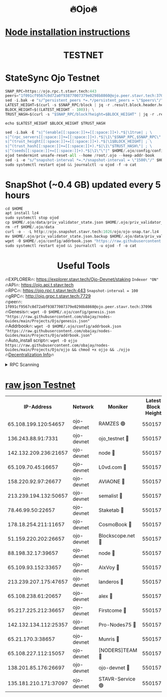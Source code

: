 <h1 align="center"> 🔥Ojo🔥</h1>

[Node installation instructions](https://github.com/obajay/nodes-Guides/tree/main/Projects/Ojo)
=

<h1 align="center"> TESTNET</h1>

# StateSync Ojo Testnet
```python
SNAP_RPC=https://ojo.rpc.t.stavr.tech:443
peers="1f091cf9567c0d72a0f93877007379e0298b8860@ojo.peer.stavr.tech:37096"
sed -i.bak -e "s/^persistent_peers *=.*/persistent_peers = \"$peers\"/" $HOME/.ojo/config/config.toml
LATEST_HEIGHT=$(curl -s $SNAP_RPC/block | jq -r .result.block.header.height); \
BLOCK_HEIGHT=$((LATEST_HEIGHT - 100)); \
TRUST_HASH=$(curl -s "$SNAP_RPC/block?height=$BLOCK_HEIGHT" | jq -r .result.block_id.hash)

echo $LATEST_HEIGHT $BLOCK_HEIGHT $TRUST_HASH

sed -i.bak -E "s|^(enable[[:space:]]+=[[:space:]]+).*$|\1true| ; \
s|^(rpc_servers[[:space:]]+=[[:space:]]+).*$|\1\"$SNAP_RPC,$SNAP_RPC\"| ; \
s|^(trust_height[[:space:]]+=[[:space:]]+).*$|\1$BLOCK_HEIGHT| ; \
s|^(trust_hash[[:space:]]+=[[:space:]]+).*$|\1\"$TRUST_HASH\"| ; \
s|^(seeds[[:space:]]+=[[:space:]]+).*$|\1\"\"|" $HOME/.ojo/config/config.toml
ojod tendermint unsafe-reset-all --home /root/.ojo --keep-addr-book
sed -i -e "s/^snapshot-interval *=.*/snapshot-interval = \"1500\"/" $HOME/.ojo/config/app.toml
sudo systemctl restart ojod && journalctl -u ojod -f -o cat
```
# SnapShot (~0.4 GB) updated every 5 hours
```python
cd $HOME
apt install lz4
sudo systemctl stop ojod
cp $HOME/.ojo/data/priv_validator_state.json $HOME/.ojo/priv_validator_state.json.backup
rm -rf $HOME/.ojo/data
curl -o - -L http://ojo.snapshot.stavr.tech:1026/ojo/ojo-snap.tar.lz4 | lz4 -c -d - | tar -x -C $HOME/.ojo --strip-components 2
mv $HOME/.ojo/priv_validator_state.json.backup $HOME/.ojo/data/priv_validator_state.json
wget -O $HOME/.ojo/config/addrbook.json "https://raw.githubusercontent.com/obajay/nodes-Guides/main/Projects/Ojo/addrbook.json"
sudo systemctl restart ojod && journalctl -u ojod -f -o cat
```
 <h1 align="center"> Useful Tools</h1>

🔥EXPLORER🔥:        https://explorer.stavr.tech/Ojo-Devnet/staking        `Indexer "ON"` \
🔥API🔥:                     https://ojo.api.t.stavr.tech \
🔥RPC🔥:                    https://ojo.rpc.t.stavr.tech:443              `Snapshot-interval = 100` \
🔥gRPC🔥:                  http://ojo.grpc.t.stavr.tech:7729 \
🔥peer🔥:                   `1f091cf9567c0d72a0f93877007379e0298b8860@ojo.peer.stavr.tech:37096` \
🔥Genesis🔥:    ```wget -O $HOME/.ojo/config/genesis.json "https://raw.githubusercontent.com/obajay/nodes-Guides/main/Projects/Ojo/genesis.json"``` \
🔥Addrbook🔥:    ```wget -O $HOME/.ojo/config/addrbook.json "https://raw.githubusercontent.com/obajay/nodes-Guides/main/Projects/Ojo/addrbook.json"``` \
🔥Auto_install script🔥: ```wget -O ojjo https://raw.githubusercontent.com/obajay/nodes-Guides/main/Projects/Ojo/ojjo && chmod +x ojjo && ./ojjo``` \
🔥[Decentralization Info](https://github.com/obajay/StateSync-snapshots/tree/main/Projects/Ojo/Decentralization)🔥



<details>
<summary>RPC Scanning</summary>

<h2 align="center"> We scan nodes in real time every 4 hours. And we provide the final result of RPC endpoints.
We cannot influence the operation of these nodes in any way. </h2>


```python
If Voting Power is higher than 0 --> then the Node is a validator of the network and may be subject to attack and be a potential threat to the chain.
```
```python
We marked such validators with a red symbol
```

</details>

[raw json Testnet](https://rpc-check.ojot.stavr.tech/ojot/rpc-ojot-result.json)
=


<table><tr><th>IP-Address</th><th>Network</th><th>Moniker</th><th>Latest Block Height</th><th>Earliest Block Height</th><th>Catching Up</th><th>Tx Index</th><th>Voting Power</th><th>Scan Time</th></tr><tr><td>65.108.199.120:54657</td><td>ojo-devnet</td><td>RAMZES 🟢</td><td>5501574</td><td>306156</td><td>False</td><td>on</td><td>0</td><td>2024-02-18T23:12:42.984706952UTC</td></tr><tr><td>136.243.88.91:7331</td><td>ojo-devnet</td><td>ojo_testnet 🔴</td><td>5501575</td><td>308845</td><td>False</td><td>on</td><td>1000</td><td>2024-02-18T23:12:51.272730985UTC</td></tr><tr><td>142.132.209.236:21657</td><td>ojo-devnet</td><td>node 🔴</td><td>5501577</td><td>350001</td><td>False</td><td>on</td><td>1999</td><td>2024-02-18T23:13:04.951026686UTC</td></tr><tr><td>65.109.70.45:16657</td><td>ojo-devnet</td><td>L0vd.com 🔴</td><td>5501579</td><td>695918</td><td>False</td><td>off</td><td>998</td><td>2024-02-18T23:13:13.223096124UTC</td></tr><tr><td>158.220.92.97:26677</td><td>ojo-devnet</td><td>AVIAONE 🔴</td><td>5501576</td><td>2754001</td><td>False</td><td>on</td><td>19926</td><td>2024-02-18T23:12:59.836340385UTC</td></tr><tr><td>213.239.194.132:50657</td><td>ojo-devnet</td><td>semalist 🔴</td><td>5501574</td><td>3223522</td><td>False</td><td>on</td><td>21037</td><td>2024-02-18T23:12:43.211590107UTC</td></tr><tr><td>78.46.99.50:22657</td><td>ojo-devnet</td><td>Staketab 🔴</td><td>5501579</td><td>4254801</td><td>False</td><td>on</td><td>1276</td><td>2024-02-18T23:13:13.480935975UTC</td></tr><tr><td>178.18.254.211:11657</td><td>ojo-devnet</td><td>CosmoBook 🔴</td><td>5501578</td><td>4392001</td><td>False</td><td>off</td><td>1047</td><td>2024-02-18T23:13:07.298504823UTC</td></tr><tr><td>51.159.220.202:26657</td><td>ojo-devnet</td><td>Blockscope.net 🔴</td><td>5501573</td><td>4425001</td><td>False</td><td>on</td><td>1917</td><td>2024-02-18T23:12:42.294331015UTC</td></tr><tr><td>88.198.32.17:39657</td><td>ojo-devnet</td><td>node 🔴</td><td>5501578</td><td>4710001</td><td>False</td><td>on</td><td>97469</td><td>2024-02-18T23:13:07.555824570UTC</td></tr><tr><td>65.109.93.152:33657</td><td>ojo-devnet</td><td>AlxVoy 🔴</td><td>5501577</td><td>4943001</td><td>False</td><td>on</td><td>4491415</td><td>2024-02-18T23:13:04.632716584UTC</td></tr><tr><td>213.239.207.175:47657</td><td>ojo-devnet</td><td>landeros 🔴</td><td>5501577</td><td>4967924</td><td>False</td><td>off</td><td>11083</td><td>2024-02-18T23:13:00.104691653UTC</td></tr><tr><td>65.108.238.61:20657</td><td>ojo-devnet</td><td>alex 🔴</td><td>5501573</td><td>5131001</td><td>False</td><td>on</td><td>11359</td><td>2024-02-18T23:12:42.640370606UTC</td></tr><tr><td>95.217.225.212:36657</td><td>ojo-devnet</td><td>Firstcome 🔴</td><td>5501575</td><td>5251946</td><td>False</td><td>on</td><td>13566</td><td>2024-02-18T23:12:48.951910133UTC</td></tr><tr><td>142.132.134.112:25357</td><td>ojo-devnet</td><td>Pro-Nodes75 🔴</td><td>5501574</td><td>5401574</td><td>False</td><td>on</td><td>24651</td><td>2024-02-18T23:12:46.174449264UTC</td></tr><tr><td>65.21.170.3:38657</td><td>ojo-devnet</td><td>Munris 🔴</td><td>5501575</td><td>5401574</td><td>False</td><td>off</td><td>20123</td><td>2024-02-18T23:12:48.616678024UTC</td></tr><tr><td>65.108.227.112:15057</td><td>ojo-devnet</td><td>[NODERS]TEAM 🔴</td><td>5501579</td><td>5401579</td><td>False</td><td>off</td><td>9999</td><td>2024-02-18T23:13:12.438521903UTC</td></tr><tr><td>138.201.85.176:26697</td><td>ojo-devnet</td><td>ojo-devnet 🔴</td><td>5501579</td><td>5401579</td><td>False</td><td>on</td><td>1000024000</td><td>2024-02-18T23:13:12.829461071UTC</td></tr><tr><td>135.181.210.171:37097</td><td>ojo-devnet</td><td>STAVR-Service 🟢</td><td>5501574</td><td>5498001</td><td>False</td><td>on</td><td>0</td><td>2024-02-18T23:12:43.886985630UTC</td></tr></table>
